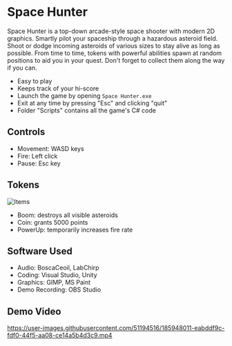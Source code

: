 # Space Hunter
Space Hunter is a top-down arcade-style space shooter with modern 2D graphics. Smartly pilot your spaceship through a hazardous asteroid field. Shoot or dodge incoming asteroids of various sizes to stay alive as long as possible. From time to time, tokens with powerful abilities spawn at random positions to aid you in your quest. Don't forget to collect them along the way if you can.

* Easy to play
* Keeps track of your hi-score
* Launch the game by opening ```Space Hunter.exe```
* Exit at any time by pressing "Esc" and clicking "quit"
* Folder "Scripts" contains all the game's C# code 

## Controls
* Movement: WASD keys
* Fire: Left click
* Pause: Esc key

## Tokens
![Items](https://user-images.githubusercontent.com/51194516/186130614-bc6177d2-1c6a-461c-afe4-c08171825dcf.png)
* Boom: destroys all visible asteroids
* Coin: grants 5000 points
* PowerUp: temporarily increases fire rate

## Software Used
* Audio: BoscaCeoil, LabChirp
* Coding: Visual Studio, Unity
* Graphics: GIMP, MS Paint
* Demo Recording: OBS Studio

## Demo Video
https://user-images.githubusercontent.com/51194516/185948011-eabddf9c-fdf0-44f5-aa08-ce14a5b4d3c9.mp4
